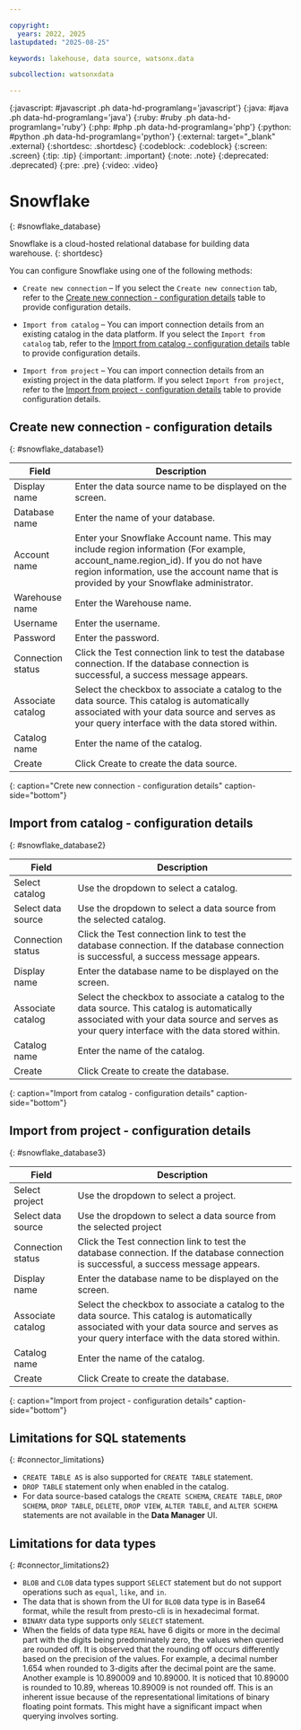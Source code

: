 ```yaml
---

copyright:
  years: 2022, 2025
lastupdated: "2025-08-25"

keywords: lakehouse, data source, watsonx.data

subcollection: watsonxdata

---
```


{:javascript: #javascript .ph data-hd-programlang='javascript'}
{:java: #java .ph data-hd-programlang='java'}
{:ruby: #ruby .ph data-hd-programlang='ruby'}
{:php: #php .ph data-hd-programlang='php'}
{:python: #python .ph data-hd-programlang='python'}
{:external: target="_blank" .external}
{:shortdesc: .shortdesc}
{:codeblock: .codeblock}
{:screen: .screen}
{:tip: .tip}
{:important: .important}
{:note: .note}
{:deprecated: .deprecated}
{:pre: .pre}
{:video: .video}

# Snowflake
{: #snowflake_database}

Snowflake is a cloud-hosted relational database for building data warehouse.
{: shortdesc}

You can configure Snowflake using one of the following methods:
- `Create new connection` – If you select the `Create new connection` tab, refer to the [Create new connection - configuration details](/docs/watsonxdata?topic=watsonxdata-snowflake_database#snowflake_database1) table to provide configuration details.

- `Import from catalog` – You can import connection details from an existing catalog in the data platform. If you select the `Import from catalog` tab, refer to the [Import from catalog - configuration details](/docs/watsonxdata?topic=watsonxdata-snowflake_database#snowflake_database2) table to provide configuration details.

- `Import from project` – You can import connection details from an existing project in the data platform. If you select `Import from project`, refer to the [Import from project - configuration details](/docs/watsonxdata?topic=watsonxdata-snowflake_database#snowflake_database3) table to provide configuration details.

## Create new connection - configuration details
{: #snowflake_database1}

 | Field           | Description        |
 |------------------|--------------------|
 | Display name    | Enter the data source name to be displayed on the screen. |
 | Database name     | Enter the name of your database.|
 | Account name            | Enter your Snowflake Account name. This may include region information (For example, account_name.region_id). If you do not have region information, use the account name that is provided by your Snowflake administrator.  |
 | Warehouse name           | Enter the Warehouse name.  |
 | Username           | Enter the username.  |
 | Password           | Enter the password.  |
 | Connection status   | Click the Test connection link to test the database connection. If the database connection is successful, a success message appears. |
 | Associate catalog  | Select the checkbox to associate a catalog to the data source. This catalog is automatically associated with your data source and serves as your query interface with the data stored within. |
 | Catalog name | Enter the name of the catalog. |
 | Create | Click Create to create the data source. |
 {: caption="Crete new connection - configuration details" caption-side="bottom"}

## Import from catalog - configuration details
{: #snowflake_database2}

 | Field | Description |
| --- | --- |
| Select catalog | Use the dropdown to select a catalog. |
| Select data source | Use the dropdown to select a data source from the selected catalog. |
| Connection status | Click the Test connection link to test the database connection. If the database connection is successful, a success message appears. |
| Display name | Enter the database name to be displayed on the screen. |
| Associate catalog | Select the checkbox to associate a catalog to the data source. This catalog is automatically associated with your data source and serves as your query interface with the data stored within. |
| Catalog name | Enter the name of the catalog. |
| Create | Click Create to create the database. |
{: caption="Import from catalog - configuration details" caption-side="bottom"}


## Import from project - configuration details
{: #snowflake_database3}

| Field | Description |
| --- | --- |
| Select project | Use the dropdown to select a project. |
| Select data source | Use the dropdown to select a data source from the selected project |
| Connection status | Click the Test connection link to test the database connection. If the database connection is successful, a success message appears. |
| Display name | Enter the database name to be displayed on the screen. |
| Associate catalog | Select the checkbox to associate a catalog to the data source. This catalog is automatically associated with your data source and serves as your query interface with the data stored within. |
| Catalog name | Enter the name of the catalog. |
| Create | Click Create to create the database. |
{: caption="Import from project - configuration details" caption-side="bottom"}

## Limitations for SQL statements
{: #connector_limitations}

* `CREATE TABLE AS` is also supported for `CREATE TABLE` statement.
* `DROP TABLE` statement only when enabled in the catalog.
* For data source-based catalogs the `CREATE SCHEMA`, `CREATE TABLE`, `DROP SCHEMA`, `DROP TABLE`, `DELETE`, `DROP VIEW`, `ALTER TABLE`, and `ALTER SCHEMA` statements are not available in the **Data Manager** UI.

## Limitations for data types
{: #connector_limitations2}

* `BLOB` and `CLOB` data types support `SELECT` statement but do not support operations such as `equal`, `like`, and `in`.
* The data that is shown from the UI for `BLOB` data type is in Base64 format, while the result from presto-cli is in hexadecimal format.
* `BINARY` data type supports only `SELECT` statement.
* When the fields of data type `REAL` have 6 digits or more in the decimal part with the digits being predominately zero, the values when queried are rounded off. It is observed that the rounding off occurs differently based on the precision of the values. For example, a decimal number 1.654 when rounded to 3-digits after the decimal point are the same. Another example is 10.890009 and 10.89000. It is noticed that 10.89000 is rounded to 10.89, whereas 10.89009 is not rounded off. This is an inherent issue because of the representational limitations of binary floating point formats. This might have a significant impact when querying involves sorting.

